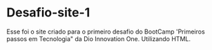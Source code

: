 # Desafio-site-1
Esse foi o site criado para o primeiro desafio do BootCamp 'Primeiros passos em Tecnologia" da Dio Innovation One. Utilizando HTML. 

